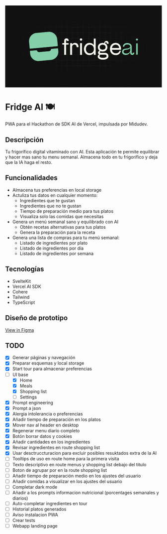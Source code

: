 ![logo](static/card.jpg)

# Fridge AI 🍽

PWA para el Hackathon de SDK AI de Vercel, impulsada por Midudev.

## Descripción

Tu frigorífico digital vitaminado con AI. Esta aplicación te permite equilibrar y hacer mas sano tu menu semanal. Almacena todo en tu frigorífico y deja que la IA haga el resto.

## Funcionalidades

- Almacena tus preferencias en local storage
- Actuliza tus datos en cualquier momento:
  - Ingredientes que te gustan
  - Ingredientes que no te gustan
  - Tiempo de preparación medio para tus platos
  - Visualiza solo las comidas que necesitas
- Genera un menú semanal sano y equilibrado con AI
  - Obtén recetas alternativas para tus platos
  - Genera la preparación para la receta
- Genera una lista de compras para tu menú semanal:
  - Listado de ingredientes por plato
  - Listado de ingredientes por día
  - Listado de ingredientes por semana

## Tecnologías

- SvelteKit
- Vercel AI SDK
- Cohere
- Tailwind
- TypeScript

## Diseño de prototipo

[View in Figma](https://www.figma.com/design/SYq4uQTkuRnJQl2cuccejy/Untitled?node-id=0-1&t=LO49p6sCoPetMl4e-1)

## TODO

- [x] Generar páginas y navegación
- [x] Preparar esquemas y local storage
- [x] Start tour para almacenar preferencias
- [ ] UI base
  - [x] Home
  - [x] Meals
  - [x] Shopping list
  - [ ] Settings
- [x] Prompt engineering
- [x] Prompt a json
- [x] Alergia intolerancia o preferencias
- [x] Añadir tiempo de preparación en los platos
- [x] Mover nav al header en desktop
- [x] Regenerar menu diario completo
- [x] Botón borrar datos y cookies
- [x] Añadir cantidades en los ingredientes
- [x] Revisar ingredientes en route shopping list
- [x] Usar desctruccturacion para excluir posibles resuktados extra de la AI
- [ ] Tooltips de uso en route home para la primera visita
- [ ] Texto descriptivo en route menus y shopping list debajo del titulo
- [ ] Boton de agrupar por en la route shopping list
- [ ] Añadir tiempo de preparación medio en los ajustes del usuario
- [ ] Añadir comidas a visualizar en los ajustes del usuario
- [ ] Completar dark mode
- [ ] Añadir a los prompts informacion nutricional (porcentages semanales y diarios)
- [ ] Auto-completar ingredientes en tour
- [ ] Historial platos generados
- [ ] Aviso instalacion PWA
- [ ] Crear tests
- [ ] Webapp landing page
